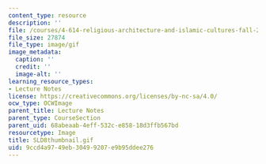 ```yaml
---
content_type: resource
description: ''
file: /courses/4-614-religious-architecture-and-islamic-cultures-fall-2002/9ccd4a9749eb30499207e9b95ddee276_SLD8thumbnail.gif
file_size: 27874
file_type: image/gif
image_metadata:
  caption: ''
  credit: ''
  image-alt: ''
learning_resource_types:
- Lecture Notes
license: https://creativecommons.org/licenses/by-nc-sa/4.0/
ocw_type: OCWImage
parent_title: Lecture Notes
parent_type: CourseSection
parent_uid: 68abeaab-4eff-532c-e858-18d3ffb567bd
resourcetype: Image
title: SLD8thumbnail.gif
uid: 9ccd4a97-49eb-3049-9207-e9b95ddee276
---
```

